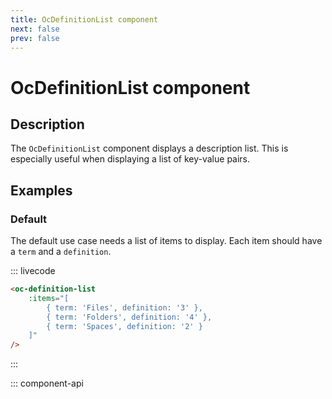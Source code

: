 ```yaml
---
title: OcDefinitionList component
next: false
prev: false
---
```


# OcDefinitionList component

## Description

The `OcDefinitionList` component displays a description list. This is especially useful when displaying a list of key-value pairs.

## Examples

### Default

The default use case needs a list of items to display. Each item should have a `term` and a `definition`.

::: livecode
```html
<oc-definition-list
	:items="[
		{ term: 'Files', definition: '3' },
		{ term: 'Folders', definition: '4' },
		{ term: 'Spaces', definition: '2' }
	]"
/>
```
:::

::: component-api
